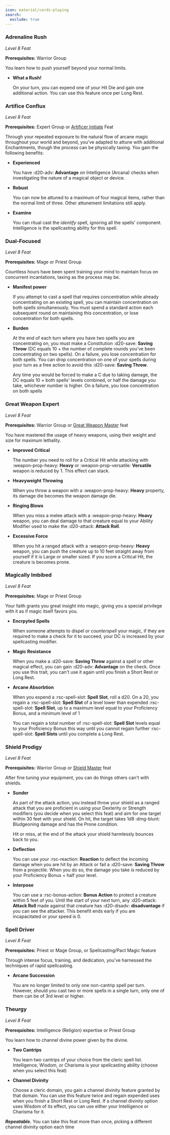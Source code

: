 ```yaml
---
icon: material/cards-playing
search:
  exclude: true
---
```


### Adrenaline Rush

*Level 8 Feat*

**Prerequisites:** Warrior Group  

You learn how to push yourself beyond your normal limits.

- **What a Rush!**

    On your turn, you can expend one of your Hit Die and gain one additional action. You can use this feature once per Long Rest.

### Artifice Conflux

*Level 8 Feat*

**Prerequisites:** Expert Group or [Artificer Initiate](feat-starting.md#artificer-initiate) Feat  

Through your repeated exposure to the natural flow of arcane magic throughout your world and beyond, you've adapted to attune with additional Enchantments, though the process can be physically taxing. You gain the following benefits:

- **Experienced**
    
    You have :d20-adv: **Advantage** on Intelligence (Arcana) checks when investigating the nature of a magical object or device.
    
- **Robust**
    
    You can now be attuned to a maximum of four magical items, rather than the normal limit of three. Other attunement limitations still apply.
    
- **Examine**
    
    You can ritual cast the *identify* spell, ignoring all the spells' component. Intelligence is the spellcasting ability for this spell.

### Dual-Focused

*Level 8 Feat*

**Prerequisites:** Mage or Priest Group  

Countless hours have been spent training your mind to maintain focus on concurrent incantations, taxing as the process may be.

- **Manifest power**
    
    If you attempt to cast a spell that requires concentration while already concentrating on an existing spell, you can maintain concentration on both spells simultaneously. You must spend a standard action each subsequent round on maintaining this concentration, or lose concentration for both spells.
    
- **Burden**
    
    At the end of each turn where you have two spells you are concentrating on, you must make a Constitution :d20-save: **Saving Throw** (DC equals 10 + the number of complete rounds you've been concentrating on two spells). On a failure, you lose concentration for both spells. You can drop concentration on one of your spells during your turn as a free action to avoid this :d20-save: **Saving Throw**.
    
    Any time you would be forced to make a C due to taking damage, the DC equals 10 + both spells' levels combined, or half the damage you take, whichever number is higher. On a failure, you lose concentration on both spells

### Great Weapon Expert

*Level 8 Feat*

**Prerequisites:** Warrior Group or [Great Weapon Master](feat-4th-level.md#great-weapon-master) feat  

You have mastered the usage of heavy weapons, using their weight and size for maximum lethality.

- **Improved Critical**
    
    The number you need to roll for a Critical Hit while attacking with :weapon-prop-heavy: **Heavy** or :weapon-prop-versatile: **Versatile** weapon is reduced by 1. This effect can stack.
    
- **Heavyweight Throwing**
    
    When you throw a weapon with a :weapon-prop-heavy: **Heavy** property, its damage die becomes the weapon damage die.

- **Ringing Blows**
    
    When you miss a melee attack with a :weapon-prop-heavy: **Heavy** weapon, you can deal damage to that creature equal to your Ability Modifier used to make the :d20-attack: **Attack Roll**.

- **Excessive Force**
    
    When you hit a ranged attack with a :weapon-prop-heavy: **Heavy** weapon, you can push the creature up to 10 feet straight away from yourself if it is Large or smaller sized. If you score a Critical Hit, the creature is becomes prone.

[heavy]: ../../equipment/weapon/index.md#heavy
[versatile]: ../../equipment/weapon/index.md#versatile

### Magically Imbibed

*Level 8 Feat*

**Prerequisites:** Mage or Priest Group  

Your faith grants you great insight into magic, giving you a special privilege with it as if magic itself favors you.

- **Encrpyted Spells**
    
    When someone attempts to dispel or *counterspell* your magic, if they are required to make a check for it to succeed, your DC is increased by your spellcasting modifier.
    
- **Magic Resistance**
    
    When you make a :d20-save: **Saving Throw** against a spell or other magical effect, you can gain :d20-adv: **Advantage** on the check. Once you use this trait, you can't use it again until you finish a Short Rest or Long Rest.
    
- **Arcane Absorbtion**
    
    When you expend a :rsc-spell-slot: **Spell Slot**, roll a d20. On a 20, you regain a :rsc-spell-slot: **Spell Slot** of a level lower than expended :rsc-spell-slot: **Spell Slot**, up to a maximum level equal to your Proficiency Bonus, and a minimum level of 1
    
    You can regain a total number of :rsc-spell-slot: **Spell Slot** levels equal to your Proficiency Bonus this way until you cannot regain further :rsc-spell-slot: **Spell Slots** until you complete a Long Rest.

### Shield Prodigy

*Level 8 Feat*

**Prerequisites:** Warrior Group or [Shield Master](feat-4th-level.md#shield-masterhb) feat  

After fine tuning your equipment, you can do things others can't with shields.

- **Sunder**
    
    As part of the attack action, you instead throw your shield as a ranged attack that you are proficient in using your Dexterity or Strength modifiers (you decide when you select this feat) and aim for one target within 30 feet with your shield. On hit, the target takes 1d8 :dmg-blunt: Bludgeoning damage and has the Prone condition.
    
    Hit or miss, at the end of the attack your shield harmlessly bounces back to you.
    
- **Deflection**
    
    You can use your :rsc-reaction: **Reaction** to deflect the incoming damage when you are hit by an Attack or fail a :d20-save: **Saving Throw** from a projectile. When you do so, the damage you take is reduced by your Proficiency Bonus + half your level.
    
- **Interpose**
    
    You can use a :rsc-bonus-action: **Bonus Action** to protect a creature within 5 feet of you. Until the start of your next turn, any :d20-attack: **Attack Roll** made against that creature has :d20-disadv: **disadvantage** if you can see the attacker. This benefit ends early if you are incapacitated or your speed is 0.

### Spell Driver

*Level 8 Feat*

**Prerequisites:** Priest or Mage Group, or Spellcasting/Pact Magic feature  

Through intense focus, training, and dedication, you've harnessed the techniques of rapid spellcasting.

- **Arcane Succession**
    
    You are no longer limited to only one non-cantrip spell per turn. However, should you cast two or more spells in a single turn, only one of them can be of 3rd level or higher.
    
### Theurgy

*Level 8 Feat*

**Prerequisites:** Intelligence (Religion) expertise or Priest Group  

You learn how to channel divine power given by the divine.

- **Two Cantrips**
    
    You learn two cantrips of your choice from the cleric spell list. Intelligence, Wisdom, or Charisma is your spellcasting ability (choose when you select this feat)
    
- **Channel Divinity**
    
    Choose a cleric domain, you gain a channel divinity feature granted by that domain. You can use this feature twice and regain expended uses when you finish a Short Rest or Long Rest. If a channel divinity option uses Wisdom of its effect, you can use either your Intelligence or Charisma for it.

***Repeatable.*** You can take this feat more than once, picking a different channel divinity option each time